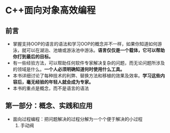 # C++面向对象高效编程
## 前言
- 掌握支持OOP的语言的语法和学习OOP的概念并不一样，如果你知道如何游泳，就可以在湖泊、池塘或游泳池中游泳。**语言仅仅是一个载体，它可以帮助你打到最后的目标。**
- 有一些经验方法，可以帮助任何软件专家解决复杂的问题，而无论问题所涉及的领域是什么。**一个人必须明确知道何时使用什么工具。**
- 本书详细讨论了每种技术的利弊、替换方法和移植的效果及效率。**学习这些内容后，毫无经验的年轻人就会成为专家。**
- 本书的重点是概念，而不是语言的语法
## 第一部分：概念、实践和应用
- 面向过程编程：把问题解决的过程分解为一个个便于解决的小过程
  1. 手动阀
 
 

